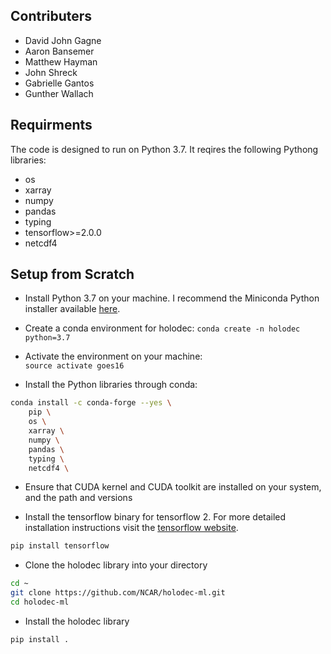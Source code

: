 ## Contributers 
* David John Gagne
* Aaron Bansemer
* Matthew Hayman
* John Shreck 
* Gabrielle Gantos
* Gunther Wallach

## Requirments
The code is designed to run on Python 3.7. It reqires the following Pythong libraries:
* os
* xarray
* numpy 
* pandas
* typing
* tensorflow>=2.0.0
* netcdf4

## Setup from Scratch

* Install Python 3.7 on your machine. I recommend the Miniconda Python installer available
[here](https://docs.conda.io/en/latest/miniconda.html).

* Create a conda environment for holodec:  `conda create -n holodec python=3.7`

* Activate the environment on your machine:  
`source activate goes16`

* Install the Python libraries through conda:

```bash
conda install -c conda-forge --yes \
    pip \
    os \
    xarray \
    numpy \
    pandas \
    typing \
    netcdf4 \
```

* Ensure that CUDA kernel and CUDA toolkit are installed on your system, and the path and versions 

* Install the tensorflow binary for tensorflow 2. For more detailed installation instructions 
visit the [tensorflow website](https://www.tensorflow.org/install/gpu).
```bash
pip install tensorflow
```

* Clone the holodec library into your directory
```bash
cd ~
git clone https://github.com/NCAR/holodec-ml.git
cd holodec-ml
```

* Install the holodec library
```bash
pip install .
```




